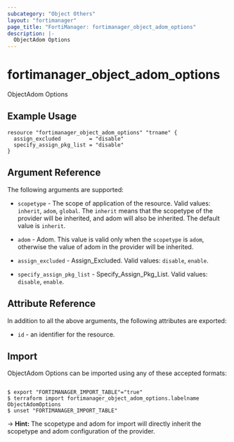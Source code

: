 ```yaml
---
subcategory: "Object Others"
layout: "fortimanager"
page_title: "FortiManager: fortimanager_object_adom_options"
description: |-
  ObjectAdom Options
---
```


# fortimanager_object_adom_options
ObjectAdom Options

## Example Usage

```hcl
resource "fortimanager_object_adom_options" "trname" {
  assign_excluded         = "disable"
  specify_assign_pkg_list = "disable"
}
```

## Argument Reference


The following arguments are supported:

* `scopetype` - The scope of application of the resource. Valid values: `inherit`, `adom`, `global`. The `inherit` means that the scopetype of the provider will be inherited, and adom will also be inherited. The default value is `inherit`.
* `adom` - Adom. This value is valid only when the `scopetype` is `adom`, otherwise the value of adom in the provider will be inherited.

* `assign_excluded` - Assign_Excluded. Valid values: `disable`, `enable`.

* `specify_assign_pkg_list` - Specify_Assign_Pkg_List. Valid values: `disable`, `enable`.



## Attribute Reference

In addition to all the above arguments, the following attributes are exported:
* `id` - an identifier for the resource.

## Import

ObjectAdom Options can be imported using any of these accepted formats:
```

$ export "FORTIMANAGER_IMPORT_TABLE"="true"
$ terraform import fortimanager_object_adom_options.labelname ObjectAdomOptions
$ unset "FORTIMANAGER_IMPORT_TABLE"
```
-> **Hint:** The scopetype and adom for import will directly inherit the scopetype and adom configuration of the provider.
